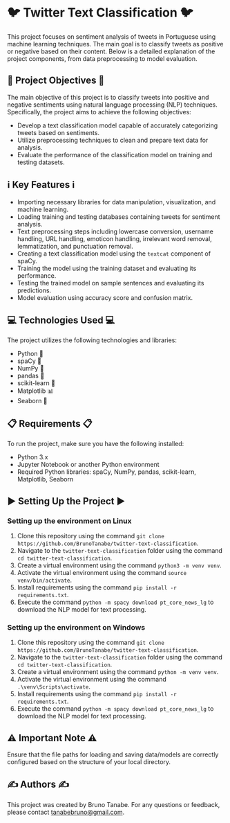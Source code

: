 # 🐦 Twitter Text Classification 🐦
This project focuses on sentiment analysis of tweets in Portuguese using machine learning techniques. The main goal is to classify tweets as positive or negative based on their content. Below is a detailed explanation of the project components, from data preprocessing to model evaluation.

## 🎯 Project Objectives 🎯
The main objective of this project is to classify tweets into positive and negative sentiments using natural language processing (NLP) techniques. Specifically, the project aims to achieve the following objectives:
- Develop a text classification model capable of accurately categorizing tweets based on sentiments.
- Utilize preprocessing techniques to clean and prepare text data for analysis.
- Evaluate the performance of the classification model on training and testing datasets.

## ℹ️ Key Features ℹ️
- Importing necessary libraries for data manipulation, visualization, and machine learning.
- Loading training and testing databases containing tweets for sentiment analysis.
- Text preprocessing steps including lowercase conversion, username handling, URL handling, emoticon handling, irrelevant word removal, lemmatization, and punctuation removal.
- Creating a text classification model using the `textcat` component of spaCy.
- Training the model using the training dataset and evaluating its performance.
- Testing the trained model on sample sentences and evaluating its predictions.
- Model evaluation using accuracy score and confusion matrix.

## 💻 Technologies Used 💻
The project utilizes the following technologies and libraries:
- Python 🐍
- spaCy 🧠
- NumPy 🔢
- pandas 🐼
- scikit-learn 🧮
- Matplotlib 📊
- Seaborn 🌊

## 📋 Requirements 📋
To run the project, make sure you have the following installed:
- Python 3.x
- Jupyter Notebook or another Python environment
- Required Python libraries: spaCy, NumPy, pandas, scikit-learn, Matplotlib, Seaborn

## ▶️ Setting Up the Project ▶️
### Setting up the environment on Linux
1. Clone this repository using the command `git clone https://github.com/BrunoTanabe/twitter-text-classification`.
2. Navigate to the `twitter-text-classification` folder using the command `cd twitter-text-classification`.
3. Create a virtual environment using the command `python3 -m venv venv`.
4. Activate the virtual environment using the command `source venv/bin/activate`.
5. Install requirements using the command `pip install -r requirements.txt`.
6. Execute the command `python -m spacy download pt_core_news_lg` to download the NLP model for text processing.

### Setting up the environment on Windows
1. Clone this repository using the command `git clone https://github.com/BrunoTanabe/twitter-text-classification`.
2. Navigate to the `twitter-text-classification` folder using the command `cd twitter-text-classification`.
3. Create a virtual environment using the command `python -m venv venv`.
4. Activate the virtual environment using the command `.\venv\Scripts\activate`.
5. Install requirements using the command `pip install -r requirements.txt`.
6. Execute the command `python -m spacy download pt_core_news_lg` to download the NLP model for text processing.

## ⚠️ Important Note ⚠️
Ensure that the file paths for loading and saving data/models are correctly configured based on the structure of your local directory.

## ✍️ Authors ✍️
This project was created by Bruno Tanabe. For any questions or feedback, please contact tanabebruno@gmail.com.